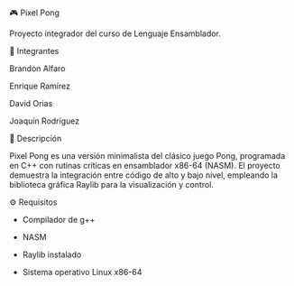 🎮 Pixel Pong

Proyecto integrador del curso de Lenguaje Ensamblador.

👥 Integrantes

Brandon Alfaro

Enrique Ramírez

David Orias

Joaquín Rodríguez

🧩 Descripción

Pixel Pong es una versión minimalista del clásico juego Pong, programada en C++ con rutinas críticas en ensamblador x86-64 (NASM).
El proyecto demuestra la integración entre código de alto y bajo nivel, empleando la biblioteca gráfica Raylib para la visualización y control.

⚙️ Requisitos

- Compilador de g++

- NASM

- Raylib instalado

- Sistema operativo Linux x86-64